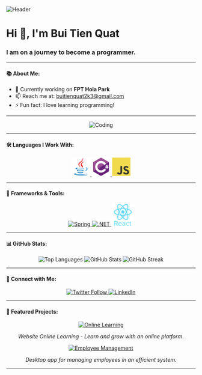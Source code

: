 ![Header](https://firebasestorage.googleapis.com/v0/b/flexi-coding.appspot.com/o/dempgi7-520f8d5f-63d4-4453-8822-dbc149ae27f8.gif?alt=media&token=91c0c7b2-93c3-4029-b011-1a8703c5730d)

# Hi 👋, I'm Bui Tien Quat
### I am on a journey to become a programmer.

---

#### 📚 About Me:
- 🔭 Currently working on **FPT Hola Park**
- 📫 Reach me at: [buitienquat2k3@gmail.com](mailto:buitienquat2k3@gmail.com)
- ⚡ Fun fact: I love learning programming!

---
<div align="center">
  <img align="center" alt="Coding" width="400" src="https://cdn.dribbble.com/users/1162077/screenshots/3848914/programmer.gif">
</div>

---
#### 🛠️ Languages I Work With:
<div align="center">
  <a href="https://www.java.com" target="_blank" rel="noreferrer">
    <img src="https://raw.githubusercontent.com/devicons/devicon/master/icons/java/java-original.svg" alt="Java" width="50" height="50"/>
  </a>
  <a href="https://learn.microsoft.com/en-us/dotnet/csharp/" target="_blank" rel="noreferrer">
    <img src="https://raw.githubusercontent.com/devicons/devicon/master/icons/csharp/csharp-original.svg" alt="C#" width="50" height="50"/>
  </a>
  <a href="https://developer.mozilla.org/en-US/docs/Web/JavaScript" target="_blank" rel="noreferrer">
    <img src="https://raw.githubusercontent.com/devicons/devicon/master/icons/javascript/javascript-original.svg" alt="JavaScript" width="50" height="50"/>
  </a>
</div>

---

#### 🚀 Frameworks & Tools:
<div align="center">
  <a href="https://spring.io/" target="_blank" rel="noreferrer">
    <img src="https://www.vectorlogo.zone/logos/springio/springio-icon.svg" alt="Spring" width="60" height="60"/>
  </a>
  <a href="https://dotnet.microsoft.com/" target="_blank" rel="noreferrer">
    <img src="https://upload.wikimedia.org/wikipedia/commons/e/ee/.NET_Core_Logo.svg" alt=".NET" width="60" height="60"/>
  </a>
  <a href="https://reactjs.org/" target="_blank" rel="noreferrer">
    <img src="https://raw.githubusercontent.com/devicons/devicon/master/icons/react/react-original-wordmark.svg" alt="React" width="60" height="60"/>
  </a>
</div>

---

#### 📊 GitHub Stats:
<div align="center">
  <img src="https://github-readme-stats.vercel.app/api/top-langs?username=Halocau&show_icons=true&locale=en&layout=compact&theme=tokyonight" alt="Top Languages" width="400"/>
  <img src="https://github-readme-stats.vercel.app/api?username=Halocau&theme=tokyonight&show_icons=true" alt="GitHub Stats" width="400"/>
  <img src="https://github-readme-streak-stats.herokuapp.com/?user=Halocau&&theme=tokyonight" alt="GitHub Streak" width="400"/>
</div>

---

#### 📱 Connect with Me:
<p align="center">
  <a href="https://twitter.com/yourusername" target="_blank">
    <img src="https://img.shields.io/twitter/follow/yourusername?logo=twitter&style=for-the-badge" alt="Twitter Follow" />
  </a>
  <a href="https://www.linkedin.com/in/yourusername/" target="_blank">
    <img src="https://img.shields.io/badge/LinkedIn-%230077B5.svg?&style=for-the-badge&logo=linkedin&logoColor=white" alt="LinkedIn" />
  </a>
</p>

---

#### 🌟 Featured Projects:

<div align="center">
  <a href="https://github.com/Halocau/OnlineLearning.git" target="_blank">
    <img src="https://img.shields.io/badge/Online%20Learning-%230077B5.svg?&style=for-the-badge&logo=github&logoColor=white" alt="Online Learning" width="200" height="50"/>
  </a>
  <p align="center">
    <i>Website Online Learning - Learn and grow with an online platform.</i>
  </p>
  
  <a href="https://github.com/Halocau/EmployeeManagement.git" target="_blank">
    <img src="https://img.shields.io/badge/Employee%20Management-%23FF5733.svg?&style=for-the-badge&logo=github&logoColor=white" alt="Employee Management" width="200" height="50"/>
  </a>
  <p align="center">
    <i>Desktop app for managing employees in an efficient system.</i>
  </p>
</div>

---
